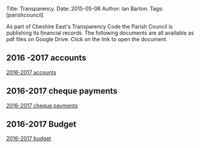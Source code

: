 Title: Transparency.
Date: 2015-05-06
Author: Ian Barton.
Tags: [parishcouncil]

As part of Cheshire East's Transparency Code the Parish Council is
publishing its financial records. The following documents are all
available as pdf files on Google Drive. Click on the link to open the
document.

## 2016 -2017 accounts
[2016-2017 accounts](https://drive.google.com/file/d/0B2XEOILWjIK3VEhheGpvc2E2ZFk/view?usp=sharing)

## 2016-2017  cheque payments
[2016-2017 cheque payments](https://drive.google.com/file/d/0B2XEOILWjIK3UWtCaXRkZ0ZsNG8/view?usp=sharing)

## 2016-2017 Budget
[2016-2017 budget](https://drive.google.com/file/d/0B2XEOILWjIK3Rm1aTjJ6bXhNWVU/view?usp=sharing)
